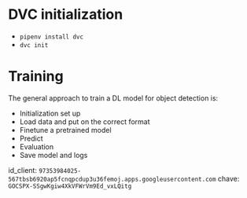 # DVC initialization

- `pipenv install dvc`
- `dvc init`

# Training

The general approach to train a DL model for object detection is:

- Initialization set up
- Load data and put on the correct format
- Finetune a pretrained model
- Predict
- Evaluation
- Save model and logs

id_client: `97353984025-567tbsb6920ap5fcnqpcdup3u36femoj.apps.googleusercontent.com`
chave: `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`
